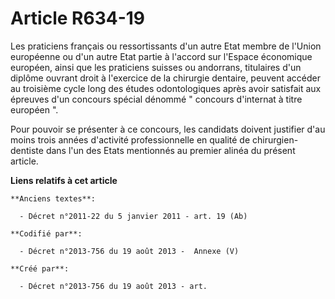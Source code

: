 # Article R634-19

Les praticiens français ou ressortissants d'un autre Etat membre de l'Union européenne ou d'un autre Etat partie à l'accord
sur l'Espace économique européen, ainsi que les praticiens suisses ou andorrans, titulaires d'un diplôme ouvrant droit à
l'exercice de la chirurgie dentaire, peuvent accéder au troisième cycle long des études odontologiques après avoir satisfait
aux épreuves d'un concours spécial dénommé " concours d'internat à titre européen ". 

Pour pouvoir se présenter à ce concours, les candidats doivent justifier d'au moins trois années d'activité professionnelle
en qualité de chirurgien-dentiste dans l'un des Etats mentionnés au premier alinéa du présent article.

**Liens relatifs à cet article**

	**Anciens textes**:

	  - Décret n°2011-22 du 5 janvier 2011 - art. 19 (Ab)

	**Codifié par**:

	  - Décret n°2013-756 du 19 août 2013 -  Annexe (V)

	**Créé par**:

	  - Décret n°2013-756 du 19 août 2013 - art.
